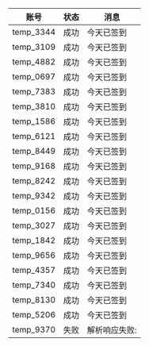 | 账号 | 状态 | 消息 |
|------|------|------|
| temp_3344 | 成功 | 今天已签到 |
| temp_3109 | 成功 | 今天已签到 |
| temp_4882 | 成功 | 今天已签到 |
| temp_0697 | 成功 | 今天已签到 |
| temp_7383 | 成功 | 今天已签到 |
| temp_3810 | 成功 | 今天已签到 |
| temp_1586 | 成功 | 今天已签到 |
| temp_6121 | 成功 | 今天已签到 |
| temp_8449 | 成功 | 今天已签到 |
| temp_9168 | 成功 | 今天已签到 |
| temp_8242 | 成功 | 今天已签到 |
| temp_9342 | 成功 | 今天已签到 |
| temp_0156 | 成功 | 今天已签到 |
| temp_3027 | 成功 | 今天已签到 |
| temp_1842 | 成功 | 今天已签到 |
| temp_9656 | 成功 | 今天已签到 |
| temp_4357 | 成功 | 今天已签到 |
| temp_7340 | 成功 | 今天已签到 |
| temp_8130 | 成功 | 今天已签到 |
| temp_5206 | 成功 | 今天已签到 |
| temp_9370 | 失败 | 解析响应失败:  
<!DOCTYPE html>
<!--[if lt IE 7]> <html class="n... |
